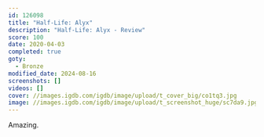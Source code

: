 ```yaml
---
id: 126098
title: "Half-Life: Alyx"
description: "Half-Life: Alyx - Review"
score: 100
date: 2020-04-03
completed: true
goty:
  - Bronze
modified_date: 2024-08-16
screenshots: []
videos: []
cover: //images.igdb.com/igdb/image/upload/t_cover_big/co1tq3.jpg
image: //images.igdb.com/igdb/image/upload/t_screenshot_huge/sc7da9.jpg
---
```

Amazing.